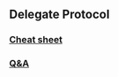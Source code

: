 
## Delegate Protocol

### [Cheat sheet](https://github.com/JoJoDevAdventure/Swift-Interview/tree/main/Delegate%20Protocol/Cheat%20Sheet)

### [Q&A](https://github.com/JoJoDevAdventure/Swift-Interview/tree/main/Delegate%20Protocol/Interview%20Questions)
